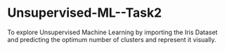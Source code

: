 # Unsupervised-ML--Task2
To explore Unsupervised Machine Learning by importing the Iris Dataset and predicting the optimum number of clusters and represent it visually. 
